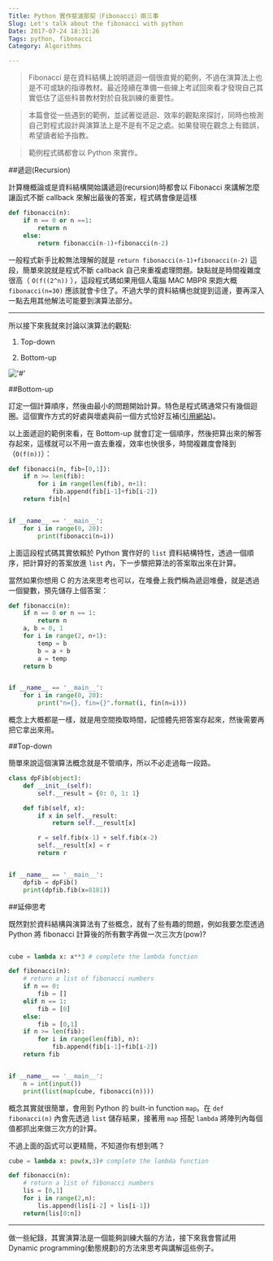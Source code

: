 ```yaml
---
Title: Python 實作斐波那契（Fibonacci）兩三事
Slug: Let's talk about the fibonacci with python
Date: 2017-07-24 18:31:26
Tags: python, fibonacci
Category: Algorithms

---
```


>Fibonacci 是在資料結構上說明遞迴一個很直覺的範例，不過在演算法上也是不可或缺的指導教材。最近陸續在準備一些線上考試回來看才發現自己其實低估了這些科普教材對於自我訓練的重要性。

>本篇會從一些遇到的範例，並試著從遞迴、效率的觀點來探討，同時也檢測自己對程式設計與演算法上是不是有不足之處。如果發現在觀念上有錯誤，希望讀者給予指教。

>範例程式碼都會以 Python 來實作。


##遞迴(Recursion)

計算機概論或是資料結構開始講遞迴(recursion)時都會以 Fibonacci 來講解怎麼讓函式不斷 callback 來解出最後的答案，程式碼會像是這樣

```python
def fibonacci(n):
    if n == 0 or n ==1:
        return n
    else:
        return fibonacci(n-1)+fibonacci(n-2)
```

一般程式新手比較無法理解的就是 `return fibonacci(n-1)+fibonacci(n-2)` 這段，簡單來說就是程式不斷 callback 自己來重複處理問題。缺點就是時間複雜度很高（ `O(f((2^n))` ），這段程式碼如果用個人電腦 MAC MBPR 來跑大概 `fibonacci(n=30)` 應該就會卡住了。不過大學的資料結構也就提到這邊，要再深入一點去用其他解法可能要到演算法部分。

***


所以接下來我就來討論以演算法的觀點:

1. Top-down

2. Bottom-up

!['#'](http://www.csie.ntnu.edu.tw/~u91029/DPRecurrence8.png)


##Bottom-up

訂定一個計算順序，然後由最小的問題開始計算。特色是程式碼通常只有幾個迴圈。這個實作方式的好處與壞處與前一個方式恰好互補([引用網站](http://www.csie.ntnu.edu.tw/~u91029/DynamicProgramming.html#1))。

以上面遞迴的範例來看，在 Bottom-up 就會訂定一個順序，然後把算出來的解答存起來，這樣就可以不用一直去重複，效率也快很多，時間複雜度會降到（`O(f(n))`）：


```python
def fibonacci(n, fib=[0,1]):
    if n >= len(fib):
        for i in range(len(fib), n+1):
            fib.append(fib[i-1]+fib[i-2])
    return fib[n]


if __name__ == '__main__':
    for i in range(0, 20):
        print(fibonacci(n=i))
```

上面這段程式碼其實依賴於 Python 實作好的 `list` 資料結構特性，透過一個順序，把計算好的答案放進 `list` 內，下一步驟把算法的答案取出來在計算。


當然如果你想用 C 的方法來思考也可以，在堆疊上我們稱為遞迴堆疊，就是透過一個變數，預先儲存上個答案：

```python
def fibonacci(n):
    if n == 0 or n == 1:
        return n
    a, b = 0, 1
    for i in range(2, n+1):        
        temp = b
        b = a + b
        a = temp
    return b


if __name__ == '__main__':
    for i in range(0, 20):
        print("n={}, fin={}".format(i, fin(n=i)))
```

概念上大概都是一樣，就是用空間換取時間，記憶體先把答案存起來，然後需要再把它拿出來用。


##Top-down

簡單來說這個演算法概念就是不管順序，所以不必走過每一段路。

```python
class dpFib(object):
    def __init__(self):
        self.__result = {0: 0, 1: 1}

    def fib(self, x):
        if x in self.__result:
            return self.__result[x]

        r = self.fib(x-1) + self.fib(x-2)
        self.__result[x] = r
        return r


if __name__ == '__main__':
    dpfib = dpFib()
    print(dpfib.fib(x=8181))

```


##延伸思考

既然對於資料結構與演算法有了些概念，就有了些有趣的問題，例如我要怎麼透過 Python 將 fibonacci 計算後的所有數字再做一次三次方(pow)?


```python

cube = lambda x: x**3 # complete the lambda function 

def fibonacci(n):
    # return a list of fibonacci numbers    
    if n == 0:
        fib = []
    elif n == 1:
        fib = [0]
    else:
        fib = [0,1]
    if n >= len(fib):
        for i in range(len(fib), n):
            fib.append(fib[i-1]+fib[i-2])
    return fib


if __name__ == '__main__':
    n = int(input())
    print(list(map(cube, fibonacci(n))))
```

概念其實就很簡單，會用到 Python 的 built-in function `map`。在 `def fibonacci(n)` 內會先透過 `list` 儲存結果，接著用 `map` 搭配 `lambda` 將陣列內每個值都抓出來做三次方的計算。



不過上面的函式可以更精簡，不知道你有想到嗎？

```python
cube = lambda x: pow(x,3)# complete the lambda function 

def fibonacci(n):
    # return a list of fibonacci numbers
    lis = [0,1]
    for i in range(2,n):
        lis.append(lis[i-2] + lis[i-1])
    return(lis[0:n])
```

***

做一些紀錄，其實演算法是一個能夠訓練大腦的方法，接下來我會嘗試用 Dynamic programming(動態規劃)的方法來思考與講解這些例子。

